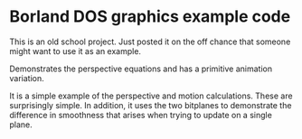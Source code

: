 # Borland DOS graphics example code

This is an old school project. Just posted it on the off chance that 
someone might want to use it as an example.

Demonstrates the perspective equations and has a primitive animation
variation.

It is a simple example of the perspective and motion calculations. These
are surprisingly simple. In addition, it uses the two bitplanes to demonstrate
the difference in smoothness that arises when trying to update on a single
plane. 


